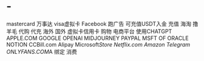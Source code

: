 # -
mastercard 万事达  visa虚拟卡 Facebook 跑广告 可充值USDT入金 充值 海淘 撸羊毛 代购 代充 海外 国外 虚拟卡信用卡 购物 电商平台 使用CHATGPT APPLE.COM GOOGLE OPENAI  MIDJOURNEY PAYPAL  MSFT OF  ORACLE NOTION CCBill.com  Alipay  Microsoft*Store Netflix.com Amazon Telegram ONLYFANS.COM*A  绑定 消费
